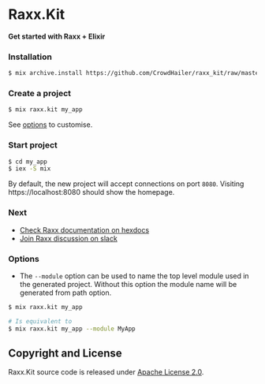 # Raxx.Kit

**Get started with Raxx + Elixir**

### Installation

```sh
$ mix archive.install https://github.com/CrowdHailer/raxx_kit/raw/master/raxx_kit.ez
```

### Create a project

```sh
$ mix raxx.kit my_app
```

See [options](#options) to customise.

### Start project

```sh
$ cd my_app
$ iex -S mix
```

By default, the new project will accept connections on port `8080`.
Visiting https://localhost:8080 should show the homepage.

### Next

- [Check Raxx documentation on hexdocs](https://hexdocs.pm/raxx)
- [Join Raxx discussion on slack](https://elixir-lang.slack.com/messages/C56H3TBH8/)

### Options

- The `--module` option can be used to name the top level module used in the generated project. Without this option the module name will be generated from path option.

```sh
$ mix raxx.kit my_app

# Is equivalent to
$ mix raxx.kit my_app --module MyApp
```

## Copyright and License

Raxx.Kit source code is released under [Apache License 2.0](License).
